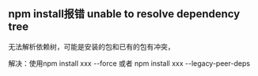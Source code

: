 ## npm install报错 unable to resolve dependency tree

无法解析依赖树，可能是安装的包和已有的包有冲突，

解决：使用npm install xxx --force 或者 npm install xxx --legacy-peer-deps